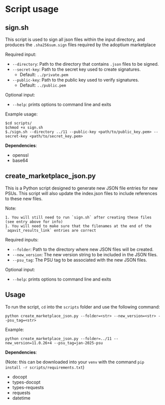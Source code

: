 # Script usage

## sign.sh
This script is used to sign all json files within the input directory,
and produces the `.sha256sum.sign` files required by the adoptium marketplace

Required input:
- `--directory`: Path to the directory that contains `.json` files to be signed.
- `--secret-key`: Path to the secret key used to create signatures.
    - Default: `../private.pem`
- `--public-key`: Path to the public key used to verify signatures.
    - Default: `../public.pem`

Optional input:
- `--help`: prints options to command line and exits

Example usage:

```
$cd scripts/
$chmod +x sign.sh
$./sign.sh --directory ../11 --public-key <path/to/public_key.pem> --secret-key <path/to/secret_key.pem>
```

**Dependencies**:
- openssl
- base64

## create_marketplace_json.py
This is a Python script designed to generate new JSON file entries for new PSUs.
This script will also update the index.json files to include references to these new files.

Note:

    1. You will still need to run `sign.sh` after creating these files (see entry above for info)
    1. You will need to make sure that the filenames at the end of the `aqavit_results_link` entries are correct

Required inputs:
- `--folder`: Path to the directory where new JSON files will be created.
- `--new_version`: The new version string to be included in the JSON files.
- `--psu_tag`: The PSU tag to be associated with the new JSON files.

Optional input:
- `--help`: prints options to command line and exits

## Usage
To run the script, `cd` into the `scripts` folder and use the following command:
```
python create_marketplace_json.py --folder=<str> --new_version=<str> --psu_tag=<str>
```
Example:
```
python create_marketplace_json.py --folder=../11 --new_version=11.0.26+4 --psu_tag=jan-2025-psu
```

**Dependencies**:

(Note: this can be downloaded into your `venv` with the command `pip install -r scripts/requirements.txt`)
- docopt
- types-docopt
- types-requests
- requests
- datetime